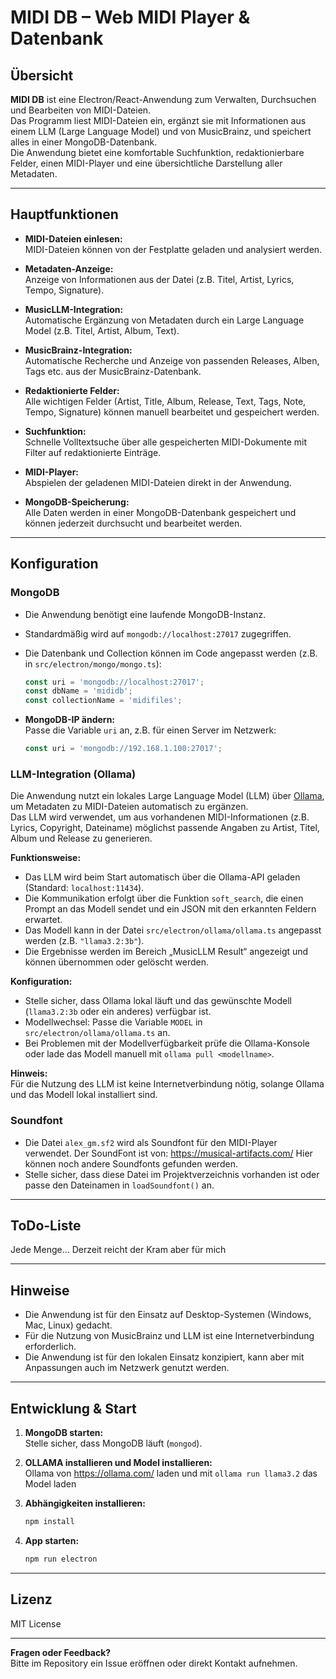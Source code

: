 # MIDI DB – Web MIDI Player & Datenbank

## Übersicht

**MIDI DB** ist eine Electron/React-Anwendung zum Verwalten, Durchsuchen und Bearbeiten von MIDI-Dateien.  
Das Programm liest MIDI-Dateien ein, ergänzt sie mit Informationen aus einem LLM (Large Language Model) und von MusicBrainz, und speichert alles in einer MongoDB-Datenbank.  
Die Anwendung bietet eine komfortable Suchfunktion, redaktionierbare Felder, einen MIDI-Player und eine übersichtliche Darstellung aller Metadaten.

---

## Hauptfunktionen

- **MIDI-Dateien einlesen:**  
  MIDI-Dateien können von der Festplatte geladen und analysiert werden.

- **Metadaten-Anzeige:**  
  Anzeige von Informationen aus der Datei (z.B. Titel, Artist, Lyrics, Tempo, Signature).

- **MusicLLM-Integration:**  
  Automatische Ergänzung von Metadaten durch ein Large Language Model (z.B. Titel, Artist, Album, Text).

- **MusicBrainz-Integration:**  
  Automatische Recherche und Anzeige von passenden Releases, Alben, Tags etc. aus der MusicBrainz-Datenbank.

- **Redaktionierte Felder:**  
  Alle wichtigen Felder (Artist, Title, Album, Release, Text, Tags, Note, Tempo, Signature) können manuell bearbeitet und gespeichert werden.

- **Suchfunktion:**  
  Schnelle Volltextsuche über alle gespeicherten MIDI-Dokumente mit Filter auf redaktionierte Einträge.

- **MIDI-Player:**  
  Abspielen der geladenen MIDI-Dateien direkt in der Anwendung.

- **MongoDB-Speicherung:**  
  Alle Daten werden in einer MongoDB-Datenbank gespeichert und können jederzeit durchsucht und bearbeitet werden.

---

## Konfiguration

### MongoDB

- Die Anwendung benötigt eine laufende MongoDB-Instanz.
- Standardmäßig wird auf `mongodb://localhost:27017` zugegriffen.
- Die Datenbank und Collection können im Code angepasst werden (z.B. in `src/electron/mongo/mongo.ts`):

  ```typescript
  const uri = 'mongodb://localhost:27017';
  const dbName = 'mididb';
  const collectionName = 'midifiles';
  ```

- **MongoDB-IP ändern:**  
  Passe die Variable `uri` an, z.B. für einen Server im Netzwerk:
  ```typescript
  const uri = 'mongodb://192.168.1.100:27017';
  ```

### LLM-Integration (Ollama)

Die Anwendung nutzt ein lokales Large Language Model (LLM) über [Ollama](https://ollama.com/), um Metadaten zu MIDI-Dateien automatisch zu ergänzen.  
Das LLM wird verwendet, um aus vorhandenen MIDI-Informationen (z.B. Lyrics, Copyright, Dateiname) möglichst passende Angaben zu Artist, Titel, Album und Release zu generieren.

**Funktionsweise:**
- Das LLM wird beim Start automatisch über die Ollama-API geladen (Standard: `localhost:11434`).
- Die Kommunikation erfolgt über die Funktion `soft_search`, die einen Prompt an das Modell sendet und ein JSON mit den erkannten Feldern erwartet.
- Das Modell kann in der Datei `src/electron/ollama/ollama.ts` angepasst werden (z.B. `"llama3.2:3b"`).
- Die Ergebnisse werden im Bereich „MusicLLM Result“ angezeigt und können übernommen oder gelöscht werden.

**Konfiguration:**
- Stelle sicher, dass Ollama lokal läuft und das gewünschte Modell (`llama3.2:3b` oder ein anderes) verfügbar ist.
- Modellwechsel: Passe die Variable `MODEL` in `src/electron/ollama/ollama.ts` an.
- Bei Problemen mit der Modellverfügbarkeit prüfe die Ollama-Konsole oder lade das Modell manuell mit `ollama pull <modellname>`.

**Hinweis:**  
Für die Nutzung des LLM ist keine Internetverbindung nötig, solange Ollama und das Modell lokal installiert sind.


### Soundfont

- Die Datei `alex_gm.sf2` wird als Soundfont für den MIDI-Player verwendet.
  Der SoundFont ist von: https://musical-artifacts.com/ Hier können noch andere Soundfonts gefunden werden.
- Stelle sicher, dass diese Datei im Projektverzeichnis vorhanden ist oder passe den Dateinamen in `loadSoundfont()` an.

---

## ToDo-Liste

Jede Menge... Derzeit reicht der Kram aber für mich

---

## Hinweise

- Die Anwendung ist für den Einsatz auf Desktop-Systemen (Windows, Mac, Linux) gedacht.
- Für die Nutzung von MusicBrainz und LLM ist eine Internetverbindung erforderlich.
- Die Anwendung ist für den lokalen Einsatz konzipiert, kann aber mit Anpassungen auch im Netzwerk genutzt werden.

---

## Entwicklung & Start

1. **MongoDB starten:**  
   Stelle sicher, dass MongoDB läuft (`mongod`).

2. **OLLAMA installieren und Model installieren:**  
    Ollama von https://ollama.com/ laden und mit
    ```ollama run llama3.2``` das Model laden

3. **Abhängigkeiten installieren:**  
   ```sh
   npm install
   ```

4. **App starten:**  
   ```sh
   npm run electron
   ```

---

## Lizenz

MIT License

---

**Fragen oder Feedback?**  
Bitte im Repository ein Issue eröffnen oder direkt Kontakt aufnehmen.